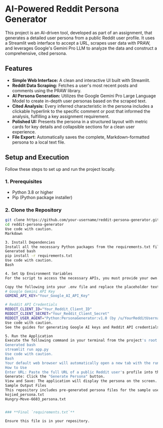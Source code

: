 # AI-Powered Reddit Persona Generator

This project is an AI-driven tool, developed as part of an assignment, that generates a detailed user persona from a public Reddit user profile. It uses a Streamlit web interface to accept a URL, scrapes user data with PRAW, and leverages Google's Gemini Pro LLM to analyze the data and construct a comprehensive, cited persona.

## Features

-   **Simple Web Interface:** A clean and interactive UI built with Streamlit.
-   **Reddit Data Scraping:** Fetches a user's most recent posts and comments using the PRAW library.
-   **AI Persona Generation:** Utilizes the Google Gemini Pro Large Language Model to create in-depth user personas based on the scraped text.
-   **Cited Analysis:** Every inferred characteristic in the persona includes a clickable hyperlink to the specific comment or post that informed the analysis, fulfilling a key assignment requirement.
-   **Polished UI:** Presents the persona in a structured layout with metric cards for key details and collapsible sections for a clean user experience.
-   **File Export:** Automatically saves the complete, Markdown-formatted persona to a local text file.

## Setup and Execution

Follow these steps to set up and run the project locally.

### 1. Prerequisites

-   Python 3.8 or higher
-   Pip (Python package installer)

### 2. Clone the Repository

```bash
git clone https://github.com/your-username/reddit-persona-generator.git
cd reddit-persona-generator
Use code with caution.
Markdown

3. Install Dependencies
Install all the necessary Python packages from the requirements.txt file.
Generated bash
pip install -r requirements.txt
Use code with caution.
Bash

4. Set Up Environment Variables
For the script to access the necessary APIs, you must provide your own credentials. Create a file named .env in the root directory of the project.

Copy the following into your .env file and replace the placeholder text with your actual keys:
# Google Gemini API Key
GEMINI_API_KEY="Your_Google_AI_API_Key"

# Reddit API Credentials
REDDIT_CLIENT_ID="Your_Reddit_Client_ID"
REDDIT_CLIENT_SECRET="Your_Reddit_Client_Secret"
REDDIT_USER_AGENT="Python:PersonaGenerator:v1.0 (by /u/YourRedditUsername)"
Use code with caution.
See the guides for generating Google AI keys and Reddit API credentials.

5. Run the Application
Execute the following command in your terminal from the project's root directory:
Generated bash
streamlit run app.py
Use code with caution.
Bash
Your default web browser will automatically open a new tab with the running application.
How to Use
Enter URL: Paste the full URL of a public Reddit user's profile into the input field (e.g., https://www.reddit.com/user/kojied/).
Generate: Click the "Generate Persona" button.
View and Save: The application will display the persona on the screen. A text file named [username]_persona.txt will also be saved in the project folder.
Sample Output Files
This repository includes pre-generated persona files for the sample users provided in the assignment for reference:
kojied_persona.txt
Hungry-Move-6603_persona.txt


### **Final `requirements.txt`**

Ensure this file is in your repository.
